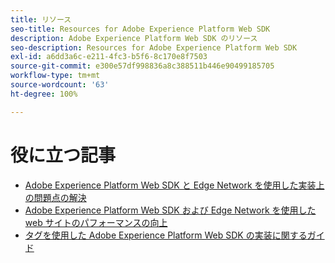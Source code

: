 ```yaml
---
title: リソース
seo-title: Resources for Adobe Experience Platform Web SDK
description: Adobe Experience Platform Web SDK のリソース
seo-description: Resources for Adobe Experience Platform Web SDK
exl-id: a6dd3a6c-e211-4fc3-b5f6-8c170e8f7503
source-git-commit: e300e57df998836a8c388511b446e90499185705
workflow-type: tm+mt
source-wordcount: '63'
ht-degree: 100%

---
```


# 役に立つ記事

* [Adobe Experience Platform Web SDK と Edge Network を使用した実装上の問題点の解決](https://medium.com/adobetech/solving-implementation-pain-points-with-adobe-experience-platform-web-sdk-and-edge-network-880b635e6819)
* [Adobe Experience Platform Web SDK および Edge Network を使用した web サイトのパフォーマンスの向上](https://medium.com/adobetech/boosting-website-performance-with-adobe-experience-platform-web-sdk-and-edge-network-329fcf70fdf9)
* [タグを使用した Adobe Experience Platform Web SDK の実装に関するガイド](https://experienceleague.adobe.com/docs/platform-learn/implement-web-sdk/overview.html?lang=ja)
